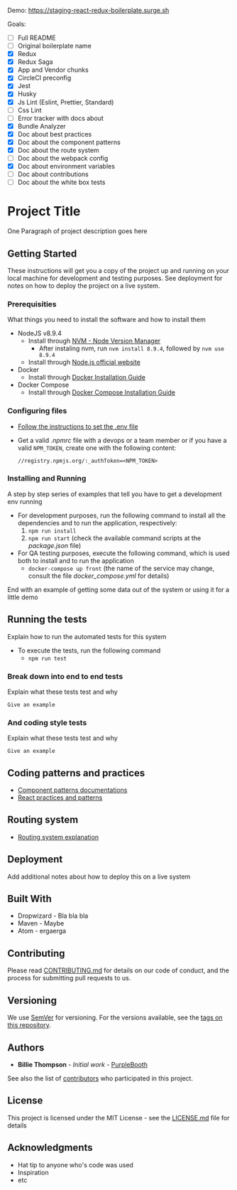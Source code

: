 Demo: https://staging-react-redux-boilerplate.surge.sh

Goals:
- [ ] Full README
- [ ] Original boilerplate name
- [x] Redux
- [x] Redux Saga
- [x] App and Vendor chunks
- [x] CircleCI preconfig
- [x] Jest
- [x] Husky
- [x] Js Lint (Eslint, Prettier, Standard)
- [ ] Css Lint
- [ ] Error tracker with docs about
- [x] Bundle Analyzer
- [x] Doc about best practices
- [x] Doc about the component patterns
- [x] Doc about the route system
- [ ] Doc about the webpack config
- [x] Doc about environment variables
- [ ] Doc about contributions
- [ ] Doc about the white box tests

# Project Title

One Paragraph of project description goes here

## Getting Started

These instructions will get you a copy of the project up and running on your local machine for development and testing purposes. See deployment for notes on how to deploy the project on a live system.

### Prerequisities

What things you need to install the software and how to install them


* NodeJS v8.9.4
    - Install through [NVM - Node Version Manager](https://github.com/nvm-sh/nvm)
      - After instaling nvm, run ```nvm install 8.9.4```, followed by ```nvm use 8.9.4```
    - Install through [Node.js official website](https://nodejs.org/en/download/releases/)
* Docker
    - Install through [Docker Installation Guide](https://docs.docker.com/engine/installation/)
* Docker Compose
    - Install through [Docker Compose Installation Guide](https://docs.docker.com/compose/install/)

### Configuring files

* [Follow the instructions to set the .env file](https://github.com/JohnnyHandy/react-redux-boilerplate/blob/update-boilerplate/Env.md)
 
* Get a valid *.npmrc* file with a devops or a team member or if you have a valid ```NPM_TOKEN```, create one with the following content:
  ```
  //registry.npmjs.org/:_authToken=<NPM_TOKEN>
  ```


### Installing and Running

A step by step series of examples that tell you have to get a development env running

* For development purposes, run the following command to install all the dependencies and to run the application, respectively:
  1. ```npm run install```
  2. ``` npm run start ``` (check the available command scripts at the *package.json* file)
* For QA testing purposes, execute the following command, which is used both to install and to run the application 
  * ```docker-compose up front``` (the name of the service may change, consult the file *docker_compose.yml* for details)

End with an example of getting some data out of the system or using it for a little demo

## Running the tests

Explain how to run the automated tests for this system
* To execute the tests, run the following command
  * ```npm run test```

### Break down into end to end tests

Explain what these tests test and why

```
Give an example
```

### And coding style tests

Explain what these tests test and why

```
Give an example
```

## Coding patterns and practices

* [Component patterns documentations](https://github.com/JohnnyHandy/react-redux-boilerplate/blob/update-boilerplate/Components.md)
* [React practices and patterns](https://github.com/JohnnyHandy/react-redux-boilerplate/blob/update-boilerplate/Practices.md)

## Routing system
* [Routing system explanation](https://github.com/JohnnyHandy/react-redux-boilerplate/blob/update-boilerplate/Routes.md)

## Deployment

Add additional notes about how to deploy this on a live system


## Built With

* Dropwizard - Bla bla bla
* Maven - Maybe
* Atom - ergaerga

## Contributing

Please read [CONTRIBUTING.md](https://gist.github.com/PurpleBooth/b24679402957c63ec426) for details on our code of conduct, and the process for submitting pull requests to us.

## Versioning

We use [SemVer](http://semver.org/) for versioning. For the versions available, see the [tags on this repository](https://github.com/your/project/tags).

## Authors

* **Billie Thompson** - *Initial work* - [PurpleBooth](https://github.com/PurpleBooth)

See also the list of [contributors](https://github.com/your/project/contributors) who participated in this project.

## License

This project is licensed under the MIT License - see the [LICENSE.md](LICENSE.md) file for details

## Acknowledgments

* Hat tip to anyone who's code was used
* Inspiration
* etc
